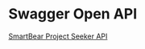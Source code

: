 # Swagger Open API

[SmartBear Project Seeker API](https://app.swaggerhub.com/apis/JORGEMARTIN99/project-seeker_api/1.0)
